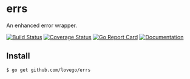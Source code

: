 # errs
An enhanced error wrapper. 

[![Build Status](https://github.com/lovego/errs/actions/workflows/go.yml/badge.svg)](https://github.com/lovego/errs/actions/workflows/go.yml)
[![Coverage Status](https://coveralls.io/repos/github/lovego/errs/badge.svg?branch=master)](https://coveralls.io/github/lovego/errs)
[![Go Report Card](https://goreportcard.com/badge/github.com/lovego/errs)](https://goreportcard.com/report/github.com/lovego/errs)
[![Documentation](https://pkg.go.dev/badge/github.com/lovego/errs)](https://pkg.go.dev/github.com/lovego/errs@v0.0.4)

## Install
`$ go get github.com/lovego/errs`


